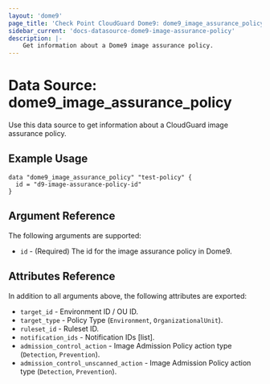 ```yaml
---
layout: 'dome9'
page_title: 'Check Point CloudGuard Dome9: dome9_image_assurance_policy'
sidebar_current: 'docs-datasource-dome9-image-assurance-policy'
description: |-
    Get information about a Dome9 image assurance policy.
---
```


# Data Source: dome9_image_assurance_policy

Use this data source to get information about a CloudGuard image assurance policy.

## Example Usage

```hcl
data "dome9_image_assurance_policy" "test-policy" {
  id = "d9-image-assurance-policy-id"
}
```

## Argument Reference

The following arguments are supported:

-   `id` - (Required) The id for the image assurance policy in Dome9.

## Attributes Reference

In addition to all arguments above, the following attributes are exported:

-   `target_id` - Environment ID / OU ID.
-   `target_type` - Policy Type (`Environment`, `OrganizationalUnit`).
-   `ruleset_id` - Ruleset ID.
-   `notification_ids` - Notification IDs [list].
-   `admission_control_action` - Image Admission Policy action type (`Detection`, `Prevention`).
-   `admission_control_unscanned_action` - Image Admission Policy action type (`Detection`, `Prevention`).

